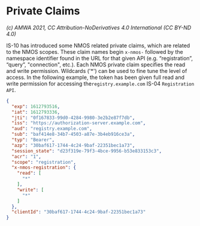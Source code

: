
# Private Claims
_(c) AMWA 2021, CC Attribution-NoDerivatives 4.0 International (CC BY-ND 4.0)_

IS-10 has introduced some NMOS related private claims, which are related to the NMOS scopes. These claim names begin `x-nmos-` followed by the namespace identifier found in the URL for that given API (e.g. “registration”, “query”,  "connection", etc.). Each NMOS private claim specifies the read and write permission. Wildcards ('*') can be used to fine tune the level of access. In the following example, the token has been given full read and write permission for accessing the`registry.example.com` IS-04 `Registration API`.
```json
{
  "exp": 1612793516,
  "iat": 1612793336,
  "jti": "0f167833-99d0-4284-9980-3e2b2e87f7db",
  "iss": "https://authorization-server.example.com",
  "aud": "registry.example.com",
  "sub": "baf414e8-34b7-4503-a87e-3b4eb916ce3a",
  "typ": "Bearer",
  "azp": "30baf617-1744-4c24-9baf-22351bec1a73",
  "session_state": "d23f319e-79f3-4bce-9956-b53e833153c3",
  "acr": "1",
  "scope": "registration",
  "x-nmos-registration": {
    "read": [
      "*"
    ],
    "write": [
      "*"
    ]
  },
  "clientId": "30baf617-1744-4c24-9baf-22351bec1a73"
}
```
